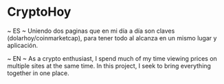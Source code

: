 # CryptoHoy


~ ES ~ Uniendo dos paginas que en mi día a día son claves (dolarhoy/coinmarketcap), para tener todo al alcanza en un mismo lugar y aplicación.

~ EN ~ As a crypto enthusiast, I spend much of my time viewing prices on multiple sites at the same time. In this project, I seek to bring everything together in one place.

